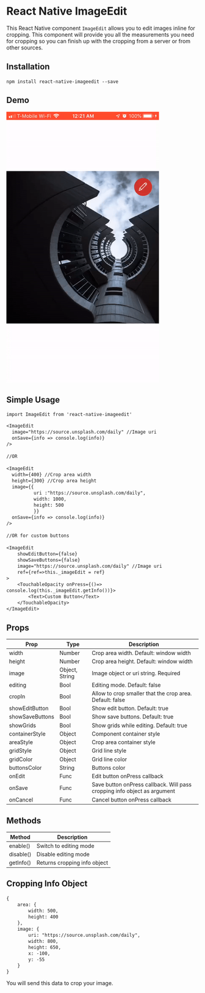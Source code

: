 # React Native ImageEdit

This React Native component `ImageEdit` allows you to edit images inline for cropping. This component will provide you all the measurements you need for cropping so you can finish up with the cropping from a server or from other sources.

## Installation

```
npm install react-native-imageedit --save
```

## Demo
![Demo Animation](docs/animation.gif)
## Simple Usage

```
import ImageEdit from 'react-native-imageedit'
```
```
<ImageEdit
  image="https://source.unsplash.com/daily" //Image uri
  onSave={info => console.log(info)}
/>

//OR

<ImageEdit
  width={400} //Crop area width
  height={300} //Crop area height
  image={{
          uri :"https://source.unsplash.com/daily", 
          width: 1000, 
          height: 500
          }}
  onSave={info => console.log(info)}
/>

//OR for custom buttons

<ImageEdit
    showEditButton={false}
    showSaveButtons={false}
    image="https://source.unsplash.com/daily" //Image uri
    ref={ref=>this._imageEdit = ref}
>
    <TouchableOpacity onPress={()=> console.log(this._imageEdit.getInfo())}>
        <Text>Custom Button</Text>
    </TouchableOpacity>
</ImageEdit>

```

## Props

|Prop|Type|Description|
|----|----|-----------|
|width|Number|Crop area width. Default: window width|
|height|Number|Crop area height. Default: window width|
|image|Object, String|Image object or uri string. Required|
|editing|Bool|Editing mode. Default: false|
|cropIn|Bool|Allow to crop smaller that the crop area. Default: false|
|showEditButton|Bool|Show edit button. Default: true|
|showSaveButtons|Bool|Show save buttons. Default: true|
|showGrids|Bool|Show grids while editing. Default: true|
|containerStyle|Object|Component container style|
|areaStyle|Object|Crop area container style|
|gridStyle|Object|Grid line style|
|gridColor|Object|Grid line color|
|buttonsColor|String|Buttons color|
|onEdit|Func|Edit button onPress callback|
|onSave|Func|Save button onPress callback. Will pass cropping info object as argument|
|onCancel|Func|Cancel button onPress callback|

## Methods

|Method|Description|
|------|-----------|
|enable()|Switch to editing mode|
|disable()|Disable editing mode|
|getInfo()|Returns cropping info object|

## Cropping Info Object

```
{
    area: {
        width: 500,
        height: 400
    },
    image: {
        uri: "https://source.unsplash.com/daily",
        width: 800,
        height: 650,
        x: -100,
        y: -55
    }
}

```
You will send this data to crop your image.
